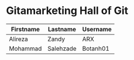 # Gitamarketing Hall of Git

| Firstname | Lastname | Username |
| ----------- | ----------- | ----------- |
| Alireza | Zandy | ARX |
| Mohammad | Salehzade | Botanh01 |